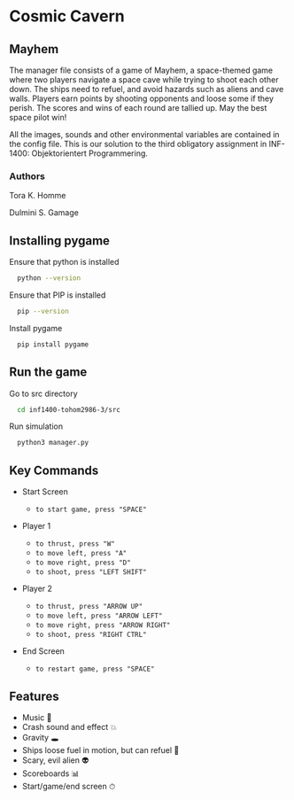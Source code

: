 # Cosmic Cavern

## Mayhem
The manager file consists of a game of Mayhem, a space-themed game where two players navigate a space cave while trying to shoot each other down. The ships need to refuel, and avoid hazards such as aliens and cave walls. Players earn points by shooting opponents and loose some if they perish. The scores and wins of each round are tallied up. May the best space pilot win!

All the images, sounds and other environmental variables are contained in the config file.
This is our solution to the third obligatory assignment in INF-1400: Objektorientert Programmering.

### Authors
Tora K. Homme

Dulmini S. Gamage

## Installing pygame
Ensure that python is installed

```bash
  python --version
```

Ensure that PIP is installed

```bash
  pip --version
```

Install pygame 

```bash
  pip install pygame
```

## Run the game
Go to src directory

```bash
  cd inf1400-tohom2986-3/src 
```

Run simulation

```bash
  python3 manager.py
```

## Key Commands
- Start Screen
    - ```to start game, press "SPACE"```


- Player 1
  - ```to thrust, press "W"```
  - ```to move left, press "A"```
  - ```to move right, press "D"```
  - ```to shoot, press "LEFT SHIFT"```

- Player 2
  - ```to thrust, press "ARROW UP"```
  - ```to move left, press "ARROW LEFT"```
  - ```to move right, press "ARROW RIGHT"```
  - ```to shoot, press "RIGHT CTRL"```

- End Screen
    - ```to restart game, press "SPACE"```

## Features
- Music 🎵
- Crash sound and effect 💥
- Gravity 🕳
- Ships loose fuel in motion, but can refuel 🚀
- Scary, evil alien 👽
- Scoreboards 📊
- Start/game/end screen ⏱
